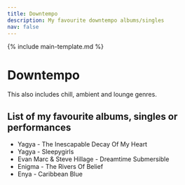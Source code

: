 ```yaml
---
title: Downtempo
description: My favourite downtempo albums/singles
nav: false
---
```


{% include main-template.md %}

# Downtempo

This also includes chill, ambient and lounge genres.

## List of my favourite albums, singles or performances

* Yagya - The Inescapable Decay Of My Heart
* Yagya - Sleepygirls
* Evan Marc & Steve Hillage - Dreamtime Submersible
* Enigma - The Rivers Of Belief
* Enya - Caribbean Blue
